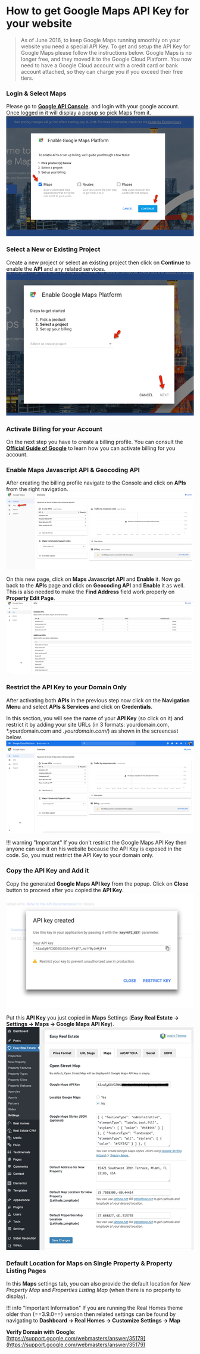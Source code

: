 # How to get Google Maps API Key for your website

> As of June 2016, to keep Google Maps running smoothly on your website you need a special API Key. To get and setup the API Key for Google Maps please follow the instructions below. Google Maps is no longer free, and they moved it to the Google Cloud Platform. You now need to have a Google Cloud account with a credit card or bank account attached, so they can charge you if you exceed their free tiers.

### **Login & Select Maps**

Please go to [**Google API Console**](https://cloud.google.com/maps-platform/#get-started). and login with your google account. Once logged in it will display a popup so pick Maps from it.
![Google Maps Setup](images/google-maps/pick-maps-popup.png)

### **Select a New or Existing Project**

Create a new project or select an existing project then click on **Continue** to enable the **API** and any related services.
![Real Homes Documentation](images/google-maps/create-or-existing.png)

### **Activate Billing for your Account**

On the next step you have to create a billing profile. You can consult the [**Official Guide of Google**](https://developers.google.com/maps/billing/gmp-billing) to learn how you can activate billing for you account.

### **Enable Maps Javascript API & Geocoding API**

After creating the billing profile navigate to the Console and click on **APIs** from the right navigation.
![Real Homes Documentation](images/google-maps/google-maps-apis.png)

On this new page, click on **Maps Javascript API** and **Enable** it. Now go back to the **APIs** page and click on **Geocoding API** and **Enable** it as well. This is also needed to make the **Find Address** field work properly on **Property Edit Page**. 
![Real Homes Documentation](images/google-maps/enable-geocoding-api.gif)

### **Restrict the API Key to your Domain Only**

After activating both **APIs** in the previous step now click on the **Navigation Menu** and select **APIs & Services** and click on **Credentials**.

In this section, you will see the name of your **API Key** (so click on it) and restrict it by adding your site URLs (in 3 formats: yourdomain.com, *.yourdomain.com and *.yourdomain.com/*) as shown in the screencast below.
![Real Homes Documentation](images/google-maps/apis-and-services-http-referrers.gif)

!!! warning "Important"
    If you don't restrict the Google Maps API Key then anyone can use it on his website because the API Key is exposed in the code. So, you must restrict the API Key to your domain only.

### **Copy the API Key and Add it**

Copy the generated **Google Maps API key** from the popup. Click on **Close** button to proceed after you copied the **API Key**. 
![Real Homes Documentation](images/google-maps/api-key.png)

Put this **API Key** you just copied in **Maps** Settings (**Easy Real Estate → Settings → Maps → Google Maps API Key**).
![Real Homes Documentation](images/ere-tabs/maps.png)

### **Default Location for Maps on Single Property & Property Listing Pages**

In this **Maps** settings tab, you can also provide the default location for *New Property Map* and *Properties Listing Map* (when there is no property to display).

!!! info "Important Information"
    If you are running the Real Homes theme older than {==3.9.0==} version then related settings can be found by navigating to **Dashboard → Real Homes → Customize Settings → Map**

**Verify Domain with Google**: [https://support.google.com/webmasters/answer/35179](https://support.google.com/webmasters/answer/35179)
